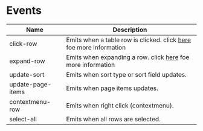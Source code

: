 # Events

| Name | Description |
| -------- | ----------- |
| click-row | Emits when a table row is clicked. click [here](https://hc200ok.github.io/vue3-easy-data-table-doc/features/click-row.html) foe more information |
| expand-row | Emits when expanding a row. click [here](https://hc200ok.github.io/vue3-easy-data-table-doc/features/expand-slot.html#fetch-async-data-for-expand-rows) foe more information |
| update-sort | Emits when sort type or sort field updates.|
| update-page-items | Emits when page items updates.|
| contextmenu-row | Emits when right click (contextmenu).|
| select-all | Emits when all rows are selected.|